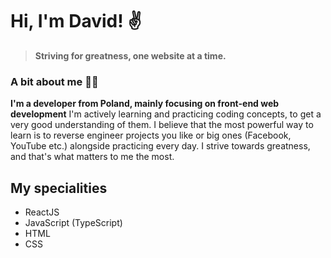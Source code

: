 # Hi, I'm David! ✌️

> __Striving for greatness, one website at a time.__

### A bit about me 👨‍💻
__I'm a developer from Poland, mainly focusing on front-end web development__
I'm actively learning and practicing coding concepts, to get a very good understanding of them. I believe that the most powerful way to learn is to reverse engineer projects you like or big ones (Facebook, YouTube etc.) alongside practicing every day. I strive towards greatness, and that's what matters to me the most.

## My specialities
- ReactJS
- JavaScript (TypeScript)
- HTML
- CSS
